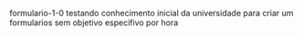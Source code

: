 formulario-1-0
testando conhecimento inicial da universidade para criar um formularios sem objetivo especifivo por hora
